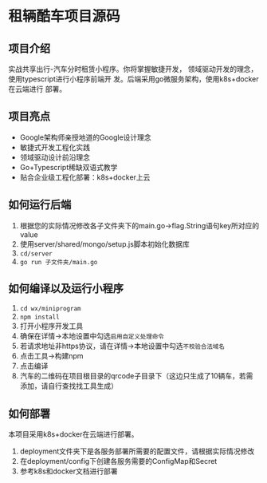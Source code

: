 # 租辆酷车项目源码

## 项目介绍
实战共享出行-汽车分时租赁小程序。你将掌握敏捷开发，
领域驱动开发的理念，使用typescript进行小程序前端开
发。后端采用go微服务架构，使用k8s+docker在云端进行
部署。

## 项目亮点
* Google架构师亲授地道的Google设计理念
* 敏捷式开发工程化实践
* 领域驱动设计前沿理念
* Go+Typescript稀缺双语式教学
* 贴合企业级工程化部署：k8s+docker上云

## 如何运行后端
1. 根据您的实际情况修改各子文件夹下的main.go->flag.String语句key所对应的value
1. 使用server/shared/mongo/setup.js脚本初始化数据库
1. `cd/server`
1. `go run 子文件夹/main.go`

## 如何编译以及运行小程序
1. `cd wx/miniprogram`
1. `npm install`
1. 打开小程序开发工具
1. 确保在详情->本地设置中勾选`启用自定义处理命令`
1. 若请求地址非https协议，请在详情->本地设置中勾选`不校验合法域名`
1. 点击工具->构建npm
1. 点击编译
1. 汽车的二维码在项目根目录的qrcode子目录下（这边只生成了10辆车，若需添加，请自行查找找工具生成）

## 如何部署
本项目采用k8s+docker在云端进行部署。
1. deployment文件夹下是各服务部署所需要的配置文件，请根据实际情况修改
1. 在deployment/config下创建各服务需要的ConfigMap和Secret
1. 参考k8s和docker文档进行部署